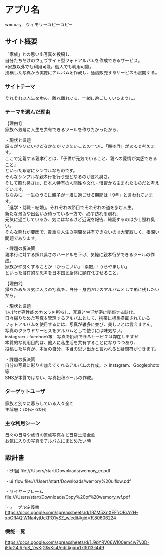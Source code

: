 # アプリ名
wemory　ウィモリーコピーコピー

## サイト概要
「家族」との思い出写真を投稿し、  
自分たちだけのウェブサイト型フォトアルバムを作成できるサービス。  
※家族以外でも利用可能。個人でも利用可能。  
投稿した写真から実際にアルバムを作成し、通信販売するサービスも展開する。  

### サイトテーマ
それぞれの人生を歩み、離れ離れでも、一緒に過ごしているように。

### テーマを選んだ理由
【理由1】  
家族へ気軽に人生を共有できるツールを作りたかったから。

・現状と課題  
誰もがやりたいけどなかなかできないことの一つに「親孝行」があると考えます。  
ここで定義する親孝行とは、「子供が元気でいること、親への愛情が実感できること」  
といった非常にシンプルなものです。  
そんなシンプルな親孝行を行う壁となるのが照れ臭さ。  
そして照れ臭さは、日本人特有の人間性や文化・慣習から生まれたものだと考えています。  
ちなみに、一生のうちに親子が一緒に過ごせる期間は「9年」と言われています。  
「進学・就職・結婚」。それぞれの節目でそれぞれの道を歩む人生。  
新たな景色や出会いが待っている一方で、必ず訪れる別れ。  
元気に過ごしているか、気にはなるけど近況を報告、確認するのは少し照れ臭い。  
そんな照れが要因で、貴重な人生の期間を共有できないのは大変寂しく、根深い問題であります。  

・課題の解決策  
親孝行に対する照れ臭さのハードルを下げ、気軽に親孝行ができるツールの作成。  
家族が仲良くすることが「かっこいい」「素敵」「うらやましい」  
といった潜在的な思考を日本国民全体に顕在化させること。  

【理由2】  
撮りためたお気に入りの写真を、自分・身内だけのアルバムとして形に残したいから。

・現状と課題  
1人1台が高性能のカメラを所持し、写真と生活が密に関係する時代。  
日々撮りためた写真を管理するアルバムとして、携帯に標準搭載されている  
フォトアルバムを使用するには、写真が雑多に並び、美しいとは言えません。  
写真のクラウドサービスをアルバムとして使うには味気ない。  
instagram・facebook等、写真を投稿できるサービスは存在しますが、  
本質的な利用目的は、他人に私生活を共有することになりつつあり、  
投稿した写真が、本当の自分、本当の思い出かと言われると疑問符がつきます。  

・課題の解決策  
自分の写真に彩りを加えてくれるアルバムの作成。＞ instagram、Googlephoto等  
SNSが本質ではない、写真投稿ツールの作成。  

### ターゲットユーザ
家族と別々に暮らしている人々全て  
年齢層：20代〜30代  

### 主な利用シーン
日々の日常や旅行の家族写真など日常生活全般  
お気に入りの写真をアルバムにまとめたい時  

## 設計書
・ER図
file:///Users/start/Downloads/wemory_er.pdf

・ui_flow
file:///Users/start/Downloads/wemory%20uiflow.pdf

・ワイヤーフレーム
file:///Users/start/Downloads/Copy%20of%20wemory_wf.pdf

・テーブル定義書
https://docs.google.com/spreadsheets/d/1RZM5XnXEFfrOBrA2H-xpGff4QfWNa4yjUcXPO1ySZ_w/edit#gid=1980606224

### 機能一覧
https://docs.google.com/spreadsheets/d/1J9pYRV06W100em4w7V0D-jEIuG4iRPpS_2wKjG8vKs4/edit#gid=1730136449
